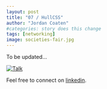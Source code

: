 ```yaml
---
layout: post
title: "07 / HullCSS"
author: "Jordan Coaten"
#categories: story does this change
tags: [networking]
image: societies-fair.jpg
---
```

To be updated...

[![Talk](http://img.youtube.com/vi/8k79gKTWjVQ/0.jpg)](http://www.youtube.com/watch?v=8k79gKTWjVQ?t=1694)



Feel free to connect on [linkedin](https://www.linkedin.com/in/j-coaten-engineer/).

